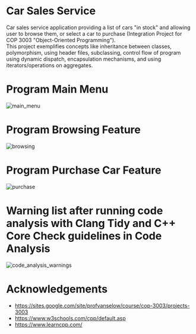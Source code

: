 # Car Sales Service

Car sales service application providing a list of cars "in stock" and allowing user to browse them, or select a car to purchase (Integration Project for COP 3003 "Object-Oriented Programming").<br>
This project exemplifies concepts like inheritance between classes, polymorphism, using header files, subclassing, control flow of program using dynamic dispatch, encapsulation mechanisms, and using iterators/operations on aggregates.

 <!--- just --->

# Program Main Menu
![main_menu](https://user-images.githubusercontent.com/62119661/146274713-3ac69c3b-bd9f-44ef-91c7-2398552dc980.png)

# Program Browsing Feature
![browsing](https://user-images.githubusercontent.com/62119661/146275319-576b42d3-6262-4b1c-a032-4dc9f1e2588b.png)

# Program Purchase Car Feature
![purchase](https://user-images.githubusercontent.com/62119661/146275786-ec16d8da-3c2c-41d5-8cc1-747a9a7b1db9.png)

# Warning list after running code analysis with Clang Tidy and C++ Core Check guidelines in Code Analysis
![code_analysis_warnings](https://user-images.githubusercontent.com/62119661/146245551-c2136b32-f05c-4c4b-aa1d-b88a190330c7.png)

# Acknowledgements
* https://sites.google.com/site/profvanselow/course/cop-3003/projects-3003
* https://www.w3schools.com/cpp/default.asp
* https://www.learncpp.com/

